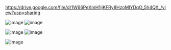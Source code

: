 https://drive.google.com/file/d/1W66PeXmH1jiKFRy8HzoMlYDqO_5h4QX_/view?usp=sharing

![image](https://github.com/user-attachments/assets/09899c82-e560-46b2-9633-a94b10755a3a)   ![image](https://github.com/user-attachments/assets/253ce8cb-a5c6-4650-bd68-0090ee5de94e)

![image](https://github.com/user-attachments/assets/6b76db15-07bf-4310-9e8e-2ce132bf84d5)   ![image](https://github.com/user-attachments/assets/3fb6b438-af23-404f-87a7-4907fd7d5872)

![image](https://github.com/user-attachments/assets/174fa658-bf15-417f-809b-37a29e1caecf)

